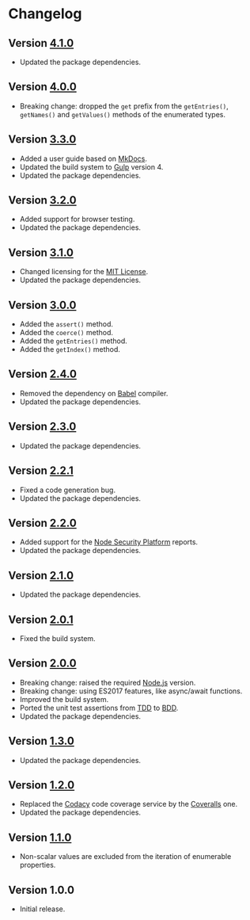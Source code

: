 # Changelog

## Version [4.1.0](https://github.com/cedx/enum.js/compare/v4.0.0...v4.1.0)
- Updated the package dependencies.

## Version [4.0.0](https://github.com/cedx/enum.js/compare/v3.3.0...v4.0.0)
- Breaking change: dropped the `get` prefix from the `getEntries()`, `getNames()` and `getValues()` methods of the enumerated types.

## Version [3.3.0](https://github.com/cedx/enum.js/compare/v3.2.0...v3.3.0)
- Added a user guide based on [MkDocs](http://www.mkdocs.org).
- Updated the build system to [Gulp](https://gulpjs.com) version 4.
- Updated the package dependencies.

## Version [3.2.0](https://github.com/cedx/enum.js/compare/v3.1.0...v3.2.0)
- Added support for browser testing.
- Updated the package dependencies.

## Version [3.1.0](https://github.com/cedx/enum.js/compare/v3.0.0...v3.1.0)
- Changed licensing for the [MIT License](https://opensource.org/licenses/MIT).
- Updated the package dependencies.

## Version [3.0.0](https://github.com/cedx/enum.js/compare/v2.4.0...v3.0.0)
- Added the `assert()` method.
- Added the `coerce()` method.
- Added the `getEntries()` method.
- Added the `getIndex()` method.

## Version [2.4.0](https://github.com/cedx/enum.js/compare/v2.3.0...v2.4.0)
- Removed the dependency on [Babel](https://babeljs.io) compiler.
- Updated the package dependencies.

## Version [2.3.0](https://github.com/cedx/enum.js/compare/v2.2.1...v2.3.0)
- Updated the package dependencies.

## Version [2.2.1](https://github.com/cedx/enum.js/compare/v2.2.0...v2.2.1)
- Fixed a code generation bug.
- Updated the package dependencies.

## Version [2.2.0](https://github.com/cedx/enum.js/compare/v2.1.0...v2.2.0)
- Added support for the [Node Security Platform](https://nodesecurity.io) reports.
- Updated the package dependencies.

## Version [2.1.0](https://github.com/cedx/enum.js/compare/v2.0.1...v2.1.0)
- Updated the package dependencies.

## Version [2.0.1](https://github.com/cedx/enum.js/compare/v2.0.0...v2.0.1)
- Fixed the build system.

## Version [2.0.0](https://github.com/cedx/enum.js/compare/v1.3.0...v2.0.0)
- Breaking change: raised the required [Node.js](https://nodejs.org) version.
- Breaking change: using ES2017 features, like async/await functions.
- Improved the build system.
- Ported the unit test assertions from [TDD](https://en.wikipedia.org/wiki/Test-driven_development) to [BDD](https://en.wikipedia.org/wiki/Behavior-driven_development).
- Updated the package dependencies.

## Version [1.3.0](https://github.com/cedx/enum.js/compare/v1.2.0...v1.3.0)
- Updated the package dependencies.

## Version [1.2.0](https://github.com/cedx/enum.js/compare/v1.1.0...v1.2.0)
- Replaced the [Codacy](https://www.codacy.com) code coverage service by the [Coveralls](https://coveralls.io) one.
- Updated the package dependencies.

## Version [1.1.0](https://github.com/cedx/enum.js/compare/v1.0.0...v1.1.0)
- Non-scalar values are excluded from the iteration of enumerable properties.

## Version 1.0.0
- Initial release.
